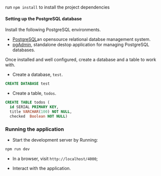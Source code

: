 run `npm install` to install the project dependencies

#### Setting up the PostgreSQL database

Install the following PostgreSQL environments.

- [PostgreSQL](https://www.postgresql.org/download/)an opensource relational databse management system.
- [pgAdmin](https://www.pgadmin.org/download/), standalone destop application for managing PostgreSQL databases.

Once installed and well configured, create a database and a table to work with.

- Create a database, `test`.

```SQL
CREATE DATABASE test
```

- Create a table, `todos`.

```SQL
CREATE TABLE todos (
  id SERIAL PRIMARY KEY,
  title VARCHAR(100) NOT NULL,
  checked  Boolean NOT NULL)
```

### Running the application

- Start the development server by Running:

```bash
npm run dev
```

- In a browser, visit `http://localhost/4000`;

- Interact with the application.
